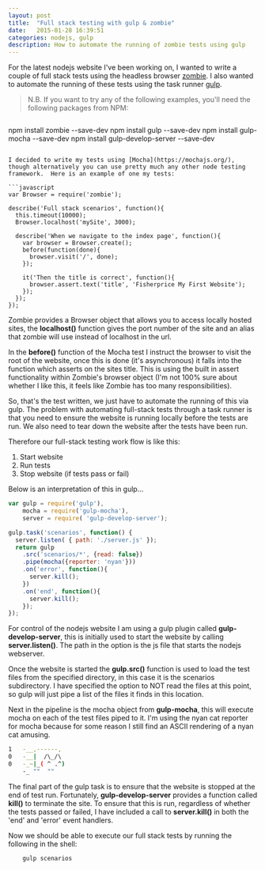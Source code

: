 ```yaml
---
layout: post
title:  "Full stack testing with gulp & zombie"
date:   2015-01-28 16:39:51
categories: nodejs, gulp
description: How to automate the running of zombie tests using gulp
---
```


For the latest nodejs website I've been working on, I wanted to write a couple of full stack tests using the headless browser [zombie](https://zombie.labnotes.org/).  I also wanted to automate the running of these tests using the task runner [gulp](https://gulpjs.com/).

> N.B. If you want to try any of the following examples, you'll need the following packages from NPM:

>```sh
npm install zombie --save-dev
npm install gulp --save-dev
npm install gulp-mocha --save-dev
npm install gulp-develop-server --save-dev
```

I decided to write my tests using [Mocha](https://mochajs.org/), though alternatively you can use pretty much any other node testing framework.  Here is an example of one my tests:

```javascript
var Browser = require('zombie');

describe('Full stack scenarios', function(){
  this.timeout(10000);
  Browser.localhost('mySite', 3000);

  describe('When we navigate to the index page', function(){
    var browser = Browser.create();
    before(function(done){
      browser.visit('/', done);
    });
    
    it('Then the title is correct', function(){
      browser.assert.text('title', 'Fisherprice My First Website');
    });
  });
});
```

Zombie provides a Browser object that allows you to access locally hosted sites, the **localhost()** function gives the port number of the site and an alias that zombie will use instead of localhost in the url.  

In the **before()** function of the Mocha test I instruct the browser to visit the root of the website, once this is done (it's asynchronous) it falls into the function which asserts on the sites title.  This is using the built in assert functionality within Zombie's browser object (I'm not 100% sure about whether I like this, it feels like Zombie has too many responsibilities). 

So, that's the test written, we just have to automate the running of this via gulp.  The problem with automating full-stack tests through a task runner is that you need to ensure the website is running locally before the tests are run.  We also need to tear down the website after the tests have been run.

Therefore our full-stack testing work flow is like this:

1.  Start website
2.  Run tests
3.  Stop website (if tests pass or fail)

Below is an interpretation of this in gulp...

```javascript
var gulp = require('gulp'),
	mocha = require('gulp-mocha'),
	server = require( 'gulp-develop-server');

gulp.task('scenarios', function() {
  server.listen( { path: './server.js' });
  return gulp
    .src('scenarios/*', {read: false})
    .pipe(mocha({reporter: 'nyan'}))
    .on('error', function(){
      server.kill();
    })
    .on('end', function(){
      server.kill();
    });
});
```

For control of the nodejs website I am using a gulp plugin called **gulp-develop-server**, this is initially used to start the website by calling **server.listen()**.  The path in the option is the js file that starts the nodejs webserver.

Once the website is started the **gulp.src()** function is used to load the test files from the specified directory, in this case it is the scenarios subdirectory.  I have specified the option to NOT read the files at this point, so gulp will just pipe a list of the files it finds in this location.

Next in the pipeline is the mocha object from **gulp-mocha**, this will execute mocha on each of the test files piped to it.  I'm using the nyan cat reporter for mocha because for some reason I still find an ASCII rendering of a nyan cat amusing.

```sh
1   -__,------, 
0   -__|  /\_/\  
0   -_~|_( ^ .^) 
    -_ ""  "" 
```

The final part of the gulp task is to ensure that the website is stopped at the end of test run.  Fortunately, **gulp-develop-server** provides a function called **kill()** to terminate the site.  To ensure that this is run, regardless of whether the tests passed or failed, I have included a call to **server.kill()** in both the 'end' and 'error' event handlers.

Now we should be able to execute our full stack tests by running the following in the shell:

```sh
	gulp scenarios
```
